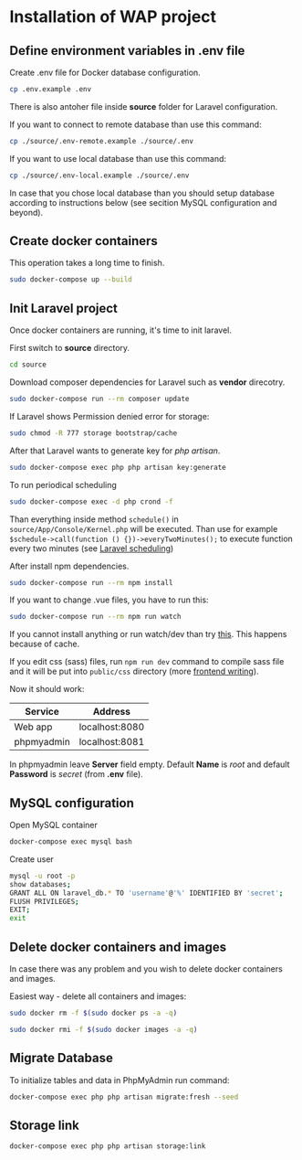 # Installation of WAP project

## Define environment variables in .env file

Create .env file for Docker database configuration.

``` bash
cp .env.example .env
```


There is also antoher file inside **source** folder for Laravel configuration. 

If you want to connect to remote database than use this command:


``` bash
cp ./source/.env-remote.example ./source/.env
```


If you want to use local database than use this command:


``` bash
cp ./source/.env-local.example ./source/.env
```

In case that you chose local database than you should setup database according to instructions below (see secition MySQL configuration and beyond).


## Create docker containers

This operation takes a long time to finish.
``` bash
sudo docker-compose up --build
```

## Init Laravel project

Once docker containers are running, it's time to init laravel. 

First switch to **source** directory.

``` bash
cd source
```

Download composer dependencies for Laravel such as **vendor** direcotry.

``` bash
sudo docker-compose run --rm composer update
```

If Laravel shows Permission denied error for storage:
``` bash
sudo chmod -R 777 storage bootstrap/cache
```

After that Laravel wants to generate key for *php artisan*.

``` bash
sudo docker-compose exec php php artisan key:generate
```

To run periodical scheduling
 ``` bash
sudo docker-compose exec -d php crond -f
```

Than everything inside method `schedule()` in `source/App/Console/Kernel.php` will be executed. Than use for example `$schedule->call(function () {})->everyTwoMinutes();` to execute function every two minutes (see [Laravel scheduling](https://laravel.com/docs/8.x/scheduling))

After install npm dependencies.

``` bash
sudo docker-compose run --rm npm install
```


If you want to change .vue files, you have to run this:

``` bash
sudo docker-compose run --rm npm run watch
```

If you cannot install anything or run watch/dev than try [this](https://github.com/JeffreyWay/laravel-mix/issues/1072). This happens because of cache.


<!--
Next you must install the frontend scaffolding (Bootstrap and Vue.js). ("Yes" for commands with `--auth`):
``` bash
php artisan ui bootstrap
php artisan ui vue
php artisan ui bootstrap --auth
php artisan ui vue --auth
```

Next you must install project frontend dependencies:
``` bash
npm install
```
-->

If you edit css (sass) files, run `npm run dev` command to compile sass file and it will be put into `public/css` directory (more [frontend writing](https://laravel.com/docs/7.x/frontend#writing-css)). 


Now it should work:

Service | Address
------- | -------
Web app | localhost:8080
phpmyadmin | localhost:8081

In phpmyadmin leave **Server** field empty. Default **Name** is *root* and default **Password** is *secret* (from **.env** file).


## MySQL configuration

Open MySQL container
``` bash
docker-compose exec mysql bash
```

Create user
``` bash
mysql -u root -p
show databases;
GRANT ALL ON laravel_db.* TO 'username'@'%' IDENTIFIED BY 'secret';
FLUSH PRIVILEGES;
EXIT;
exit
```

## Delete docker containers and images

In case there was any problem and you wish to delete docker containers and images.

Easiest way - delete all containers and images:

``` bash
sudo docker rm -f $(sudo docker ps -a -q)
```

``` bash
sudo docker rmi -f $(sudo docker images -a -q)
```


## Migrate Database

To initialize tables and data in PhpMyAdmin run command: 

``` bash
docker-compose exec php php artisan migrate:fresh --seed
```

## Storage link
``` bash
docker-compose exec php php artisan storage:link
```